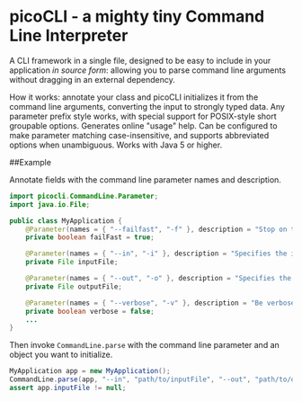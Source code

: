 # picoCLI - a mighty tiny Command Line Interpreter

A CLI framework in a single file, designed to be easy to include in your application _in source form_:
allowing you to parse command line arguments without dragging in an external dependency.

How it works: annotate your class and picoCLI initializes it from the command line arguments,
converting the input to strongly typed data. Any parameter prefix style works,
with special support for POSIX-style short groupable options.
Generates online "usage" help. Can be configured to make parameter matching case-insensitive,
and supports abbreviated options when unambiguous. Works with Java 5 or higher.

##Example

Annotate fields with the command line parameter names and description.

```java
import picocli.CommandLine.Parameter;
import java.io.File;

public class MyApplication {
    @Parameter(names = { "--failfast", "-f" }, description = "Stop on the first failure.")
    private boolean failFast = true;

    @Parameter(names = { "--in", "-i" }, description = "Specifies the input file.", required = true)
    private File inputFile;

    @Parameter(names = { "--out", "-o" }, description = "Specifies the output file.", required = true)
    private File outputFile;

    @Parameter(names = { "--verbose", "-v" }, description = "Be verbose.")
    private boolean verbose = false;
    ...
}
```

Then invoke `CommandLine.parse` with the command line parameter and an object you want to initialize.

```java
MyApplication app = new MyApplication();
CommandLine.parse(app, "--in", "path/to/inputFile", "--out", "path/to/outputFile");
assert app.inputFile != null;
```


